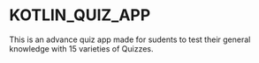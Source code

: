 # KOTLIN_QUIZ_APP
This is an advance quiz app made for sudents to test their general knowledge with 15 varieties of Quizzes.
